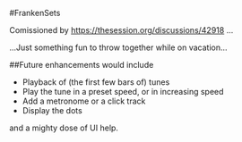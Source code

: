 #FrankenSets

Comissioned by https://thesession.org/discussions/42918 ... 

...Just something fun to throw together while on vacation...

##Future enhancements would include

- Playback of (the first few bars of) tunes
- Play the tune in a preset speed, or in increasing speed
- Add a metronome or a click track
- Display the dots

and a mighty dose of UI help.